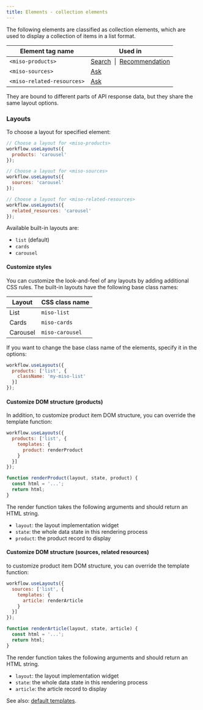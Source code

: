 ```yaml
---
title: Elements - collection elements
---
```


The following elements are classified as collection elements, which are used to display a collection of items in a list format.

<table class="table">
  <thead>
    <tr>
      <th scope="col">Element tag name</th>
      <th scope="col">Used in</th>
    </tr>
  </thead>
  <tbody>
    <tr>
      <td><code>&lt;miso-products&gt;</code></td>
      <td>
        <a href="{{ '/search/' | url }}">Search</a>&nbsp; | &nbsp;<a href="{{ '/recommendation/' | url }}">Recommendation</a>
      </td>
    </tr>
    <tr>
      <td><code>&lt;miso-sources&gt;</code></td>
      <td><a href="{{ '/answers/ask/custom/' | url }}">Ask</a></td>
    </tr>
    <tr>
      <td><code>&lt;miso-related-resources&gt;</code></td>
      <td><a href="{{ '/answers/ask/custom/' | url }}">Ask</a></td>
    </tr>
  </tbody>
</table>

They are bound to different parts of API response data, but they share the same layout options.

### Layouts

To choose a layout for specified element:

```js
// Choose a layout for <miso-products>
workflow.useLayouts({
  products: 'carousel'
});

// Choose a layout for <miso-sources>
workflow.useLayouts({
  sources: 'carousel'
});

// Choose a layout for <miso-related-resources>
workflow.useLayouts({
  related_resources: 'carousel'
});
```

Available built-in layouts are:

* `list` (default)
* `cards`
* `carousel`

#### Customize styles

You can customize the look-and-feel of any layouts by adding additional CSS rules. The built-in layouts have the following base class names:

<table class="table">
  <thead>
    <tr>
      <th scope="col">Layout</th>
      <th scope="col">CSS class name</th>
    </tr>
  </thead>
  <tbody>
    <tr>
      <td>List</td>
      <td><code>miso-list</code></td>
    </tr>
    <tr>
      <td>Cards</td>
      <td><code>miso-cards</code></td>
    </tr>
    <tr>
      <td>Carousel</td>
      <td><code>miso-carousel</code></td>
    </tr>
  </tbody>
</table>

If you want to change the base class name of the elements, specify it in the options:

```js
workflow.useLayouts({
  products: ['list', {
    className: 'my-miso-list'
  }]
});
```

#### Customize DOM structure (products)

In addition, to customize product item DOM structure, you can override the template function:

```js
workflow.useLayouts({
  products: ['list', {
    templates: {
      product: renderProduct
    }
  }]
});

function renderProduct(layout, state, product) {
  const html = '...';
  return html;
}
```

The render function takes the following arguments and should return an HTML string.

* `layout`: the layout implementation widget
* `state`: the whole data state in this rendering process
* `product`: the product record to display

#### Customize DOM structure (sources, related resources)

to customize product item DOM structure, you can override the template function:

```js
workflow.useLayouts({
  sources: ['list', {
    templates: {
      article: renderArticle
    }
  }]
});

function renderArticle(layout, state, article) {
  const html = '...';
  return html;
}
```

The render function takes the following arguments and should return an HTML string.

* `layout`: the layout implementation widget
* `state`: the whole data state in this rendering process
* `article`: the article record to display

See also: [default templates](https://github.com/MisoAI/miso-client-js-sdk/blob/main/packages/client-sdk-ui/src/layout/templates.js).

